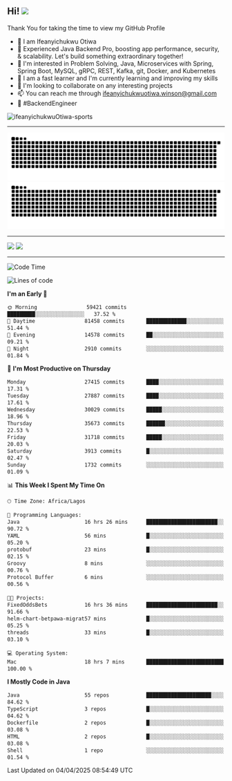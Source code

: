 <!-- BLOG-POST-LIST:START --><!-- BLOG-POST-LIST:END -->

## Hi! <img src="https://media.giphy.com/media/hvRJCLFzcasrR4ia7z/giphy.gif" width="4%"> 

Thank You for taking the time to view my GitHub Profile

- 👋 I am Ifeanyichukwu Otiwa
- 🚀 Experienced Java Backend Pro, boosting app performance, security, & scalability. Let's build something extraordinary together!
- 👀 I'm interested in Problem Solving, Java, Microservices with Spring, Spring Boot, MySQL, gRPC, REST, Kafka, git, Docker, and Kubernetes
- 🌱 I am a fast learner and I'm currently learning and improving my skills
- 💞️ I'm looking to collaborate on any interesting projects
- 📫 You can reach me through ifeanyichukwuotiwa.winson@gmail.com
- 🚀 #BackendEngineer

<p align="left" marginTop="10px"> <img src="https://komarev.com/ghpvc/?username=ifeanyichukwuOtiwa-sports&label=Profile%20views&color=0e75b6&style=for-the-badge" alt="ifeanyichukwuOtiwa-sports" /> </p>

***

<!--🐍📈SNAKEGRAPH / 🌐WEBSITE: https://github.com/Platane/snk -->
![github contribution grid snake animation](https://raw.githubusercontent.com/ifeanyichukwuOtiwa-sports/ifeanyichukwuOtiwa-sports/output/github-contribution-grid-snake-dark.svg#gh-dark-mode-only)![github contribution grid snake animation](https://raw.githubusercontent.com/ifeanyichukwuOtiwa-sports/ifeanyichukwuOtiwa-sports/output/github-contribution-grid-snake.svg#gh-light-mode-only)

***

<p float="left">
  <img float="left" src="https://github-readme-stats.vercel.app/api?username=ifeanyichukwuOtiwa-sports&count_private=true&include_all_commits=true&theme=react&show_icons=true" />
  <img float="right" src="https://github-readme-stats.vercel.app/api/top-langs/?username=ifeanyichukwuOtiwa-sports&layout=compact&show_icons=true&theme=react" /> 
</p>

***



<!--START_SECTION:waka-->
![Code Time](http://img.shields.io/badge/Code%20Time-3%2C595%20hrs%201%20min-blue)

![Lines of code](https://img.shields.io/badge/From%20Hello%20World%20I%27ve%20Written-44.6%20million%20lines%20of%20code-blue)

**I'm an Early 🐤** 

```text
🌞 Morning                59421 commits       █████████░░░░░░░░░░░░░░░░   37.52 % 
🌆 Daytime                81458 commits       █████████████░░░░░░░░░░░░   51.44 % 
🌃 Evening                14578 commits       ██░░░░░░░░░░░░░░░░░░░░░░░   09.21 % 
🌙 Night                  2910 commits        ░░░░░░░░░░░░░░░░░░░░░░░░░   01.84 % 
```
📅 **I'm Most Productive on Thursday** 

```text
Monday                   27415 commits       ████░░░░░░░░░░░░░░░░░░░░░   17.31 % 
Tuesday                  27887 commits       ████░░░░░░░░░░░░░░░░░░░░░   17.61 % 
Wednesday                30029 commits       █████░░░░░░░░░░░░░░░░░░░░   18.96 % 
Thursday                 35673 commits       ██████░░░░░░░░░░░░░░░░░░░   22.53 % 
Friday                   31718 commits       █████░░░░░░░░░░░░░░░░░░░░   20.03 % 
Saturday                 3913 commits        █░░░░░░░░░░░░░░░░░░░░░░░░   02.47 % 
Sunday                   1732 commits        ░░░░░░░░░░░░░░░░░░░░░░░░░   01.09 % 
```


📊 **This Week I Spent My Time On** 

```text
🕑︎ Time Zone: Africa/Lagos

💬 Programming Languages: 
Java                     16 hrs 26 mins      ███████████████████████░░   90.72 % 
YAML                     56 mins             █░░░░░░░░░░░░░░░░░░░░░░░░   05.20 % 
protobuf                 23 mins             █░░░░░░░░░░░░░░░░░░░░░░░░   02.15 % 
Groovy                   8 mins              ░░░░░░░░░░░░░░░░░░░░░░░░░   00.76 % 
Protocol Buffer          6 mins              ░░░░░░░░░░░░░░░░░░░░░░░░░   00.56 % 

🐱‍💻 Projects: 
FixedOddsBets            16 hrs 36 mins      ███████████████████████░░   91.66 % 
helm-chart-betpawa-migrat57 mins             █░░░░░░░░░░░░░░░░░░░░░░░░   05.25 % 
threads                  33 mins             █░░░░░░░░░░░░░░░░░░░░░░░░   03.10 % 

💻 Operating System: 
Mac                      18 hrs 7 mins       █████████████████████████   100.00 % 
```

**I Mostly Code in Java** 

```text
Java                     55 repos            █████████████████████░░░░   84.62 % 
TypeScript               3 repos             █░░░░░░░░░░░░░░░░░░░░░░░░   04.62 % 
Dockerfile               2 repos             █░░░░░░░░░░░░░░░░░░░░░░░░   03.08 % 
HTML                     2 repos             █░░░░░░░░░░░░░░░░░░░░░░░░   03.08 % 
Shell                    1 repo              ░░░░░░░░░░░░░░░░░░░░░░░░░   01.54 % 
```




 Last Updated on 04/04/2025 08:54:49 UTC
<!--END_SECTION:waka-->

<!--
<p align="center">
![trophy](https://github-profile-trophy.vercel.app/?username=ifeanyichukwuOtiwa-sports&theme=onedark) (https://github.com/ryo-ma/github-profile-trophy)
</p>
-->

<!---
ifeanyi-otiwa/ifeanyi-otiwa is a ✨ special ✨ repository because its `README.md` (this file) appears on your GitHub profile.
You can click the Preview link to take a look at your changes.
--->
